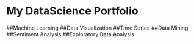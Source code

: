 # My DataScience Portfolio
##Machine Learning
##Data Visualization
##Time Series
##Data Mining
##Sentiment Analysis
##Exploratory Data Analysis
